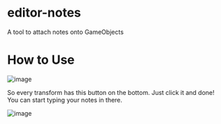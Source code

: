 # editor-notes
A tool to attach notes onto GameObjects

# How to Use

![image](https://user-images.githubusercontent.com/32206317/138553377-e8c259d4-0e96-4313-8c4a-320f45f556e6.png)

So every transform has this button on the bottom. Just click it and done! You can start typing your notes in there.

![image](https://user-images.githubusercontent.com/32206317/138553413-062ec6a6-93c1-4aa7-8225-93de2583eaeb.png)
